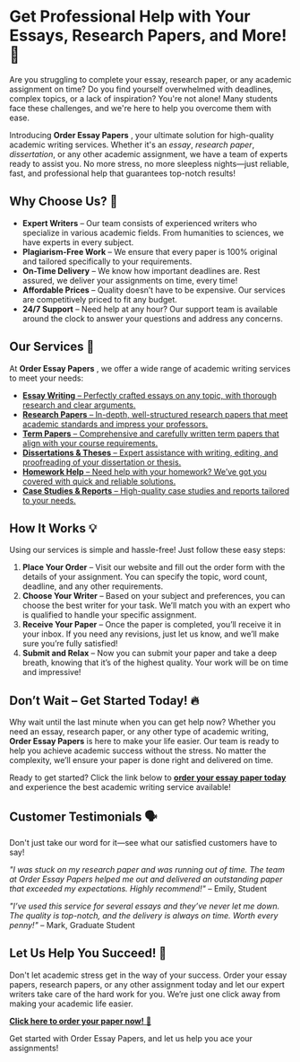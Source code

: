 # Get Professional Help with Your Essays, Research Papers, and More! 🚀

Are you struggling to complete your essay, research paper, or any academic assignment on time? Do you find yourself overwhelmed with deadlines, complex topics, or a lack of inspiration? You're not alone! Many students face these challenges, and we're here to help you overcome them with ease.

Introducing **Order Essay Papers** , your ultimate solution for high-quality academic writing services. Whether it's an _essay_, _research paper_, _dissertation_, or any other academic assignment, we have a team of experts ready to assist you. No more stress, no more sleepless nights—just reliable, fast, and professional help that guarantees top-notch results!

## Why Choose Us? 🤔

- **Expert Writers** – Our team consists of experienced writers who specialize in various academic fields. From humanities to sciences, we have experts in every subject.
- **Plagiarism-Free Work** – We ensure that every paper is 100% original and tailored specifically to your requirements.
- **On-Time Delivery** – We know how important deadlines are. Rest assured, we deliver your assignments on time, every time!
- **Affordable Prices** – Quality doesn’t have to be expensive. Our services are competitively priced to fit any budget.
- **24/7 Support** – Need help at any hour? Our support team is available around the clock to answer your questions and address any concerns.

## Our Services 📝

At **Order Essay Papers** , we offer a wide range of academic writing services to meet your needs:

- [**Essay Writing** – Perfectly crafted essays on any topic, with thorough research and clear arguments.](https://tinyurl.com/topessay?keyword=order+essay+papers)
- [**Research Papers** – In-depth, well-structured research papers that meet academic standards and impress your professors.](https://tinyurl.com/topessay?keyword=order+essay+papers)
- [**Term Papers** – Comprehensive and carefully written term papers that align with your course requirements.](https://tinyurl.com/topessay?keyword=order+essay+papers)
- [**Dissertations & Theses** – Expert assistance with writing, editing, and proofreading of your dissertation or thesis.](https://tinyurl.com/topessay?keyword=order+essay+papers)
- [**Homework Help** – Need help with your homework? We’ve got you covered with quick and reliable solutions.](https://tinyurl.com/topessay?keyword=order+essay+papers)
- [**Case Studies & Reports** – High-quality case studies and reports tailored to your needs.](https://tinyurl.com/topessay?keyword=order+essay+papers)

## How It Works 💡

Using our services is simple and hassle-free! Just follow these easy steps:

1. **Place Your Order** – Visit our website and fill out the order form with the details of your assignment. You can specify the topic, word count, deadline, and any other requirements.
2. **Choose Your Writer** – Based on your subject and preferences, you can choose the best writer for your task. We’ll match you with an expert who is qualified to handle your specific assignment.
3. **Receive Your Paper** – Once the paper is completed, you’ll receive it in your inbox. If you need any revisions, just let us know, and we’ll make sure you’re fully satisfied!
4. **Submit and Relax** – Now you can submit your paper and take a deep breath, knowing that it’s of the highest quality. Your work will be on time and impressive!

## Don’t Wait – Get Started Today! 🔥

Why wait until the last minute when you can get help now? Whether you need an essay, research paper, or any other type of academic writing, **Order Essay Papers** is here to make your life easier. Our team is ready to help you achieve academic success without the stress. No matter the complexity, we’ll ensure your paper is done right and delivered on time.

Ready to get started? Click the link below to **[order your essay paper today](https://tinyurl.com/topessay?keyword=order+essay+papers)** and experience the best academic writing service available!

## Customer Testimonials 🗣️

Don't just take our word for it—see what our satisfied customers have to say!

_"I was stuck on my research paper and was running out of time. The team at Order Essay Papers helped me out and delivered an outstanding paper that exceeded my expectations. Highly recommend!"_ – Emily, Student

_"I’ve used this service for several essays and they’ve never let me down. The quality is top-notch, and the delivery is always on time. Worth every penny!"_ – Mark, Graduate Student

## Let Us Help You Succeed! 🌟

Don't let academic stress get in the way of your success. Order your essay papers, research papers, or any other assignment today and let our expert writers take care of the hard work for you. We’re just one click away from making your academic life easier.

[**Click here to order your paper now!** 🚀](https://tinyurl.com/topessay?keyword=order+essay+papers)

Get started with Order Essay Papers, and let us help you ace your assignments!
